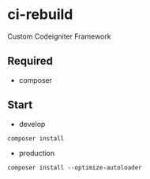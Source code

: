 # ci-rebuild
Custom Codeigniter Framework

## Required
- composer

## Start
- develop
```
composer install
```
- production
```
composer install --optimize-autoloader
```

